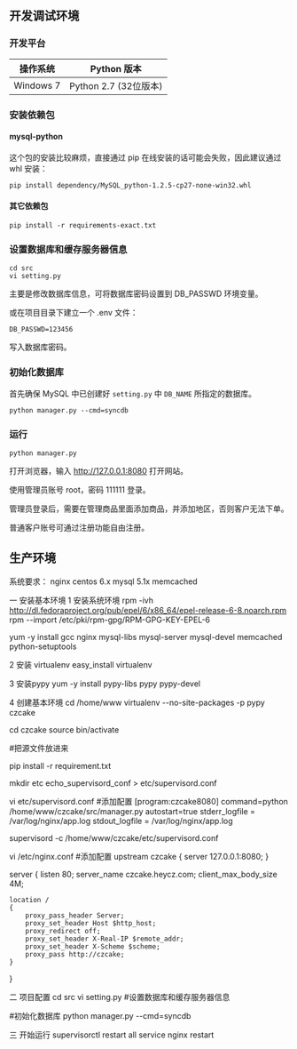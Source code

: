 ## 开发调试环境

### 开发平台

| 操作系统  | Python 版本           |
| --------- | --------------------- |
| Windows 7 | Python 2.7 (32位版本) |



### 安装依赖包

#### mysql-python

这个包的安装比较麻烦，直接通过 pip 在线安装的话可能会失败，因此建议通过 whl 安装：

```
pip install dependency/MySQL_python-1.2.5-cp27-none-win32.whl
```

#### 其它依赖包

```
pip install -r requirements-exact.txt
```



### 设置数据库和缓存服务器信息

```
cd src
vi setting.py
```

主要是修改数据库信息，可将数据库密码设置到 DB_PASSWD 环境变量。

或在项目目录下建立一个 .env 文件：

```
DB_PASSWD=123456
```

写入数据库密码。



### 初始化数据库

首先确保 MySQL 中已创建好 `setting.py` 中 `DB_NAME` 所指定的数据库。

```
python manager.py --cmd=syncdb
```



### 运行

```
python manager.py
```

打开浏览器，输入 http://127.0.0.1:8080 打开网站。

使用管理员账号 root，密码 111111 登录。

管理员登录后，需要在管理商品里面添加商品，并添加地区，否则客户无法下单。

普通客户账号可通过注册功能自由注册。





## 生产环境

系统要求：
nginx
centos 6.x
mysql 5.1x
memcached

一 安装基本环境
1 安装系统环境
rpm -ivh http://dl.fedoraproject.org/pub/epel/6/x86_64/epel-release-6-8.noarch.rpm
rpm --import /etc/pki/rpm-gpg/RPM-GPG-KEY-EPEL-6

yum -y install gcc nginx mysql-libs mysql-server mysql-devel memcached python-setuptools

2 安装 virtualenv
easy_install virtualenv

3 安装pypy
yum -y install pypy-libs pypy pypy-devel

4 创建基本环境
cd /home/www
virtualenv --no-site-packages -p pypy czcake

cd czcake
source bin/activate

#把源文件放进来

pip install -r requirement.txt

mkdir etc
echo_supervisord_conf > etc/supervisord.conf

vi etc/supervisord.conf
#添加配置
[program:czcake8080]
command=python /home/www/czcake/src/manager.py
autostart=true
stderr_logfile = /var/log/nginx/app.log
stdout_logfile = /var/log/nginx/app.log

supervisord -c /home/www/czcake/etc/supervisord.conf

vi /etc/nginx.conf
#添加配置
upstream czcake {
    server 127.0.0.1:8080;
}

server {
    listen       80;
    server_name czcake.heycz.com;
    client_max_body_size  4M;

    location /
    {
        proxy_pass_header Server;
        proxy_set_header Host $http_host;
        proxy_redirect off;
        proxy_set_header X-Real-IP $remote_addr;
        proxy_set_header X-Scheme $scheme;
        proxy_pass http://czcake;
    }
}

二 项目配置
cd src
vi setting.py
#设置数据库和缓存服务器信息

#初始化数据库
python manager.py --cmd=syncdb

三 开始运行
supervisorctl restart all
service nginx restart